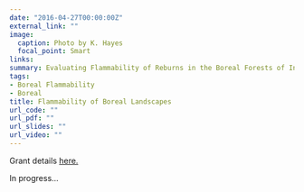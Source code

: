 ```yaml
---
date: "2016-04-27T00:00:00Z"
external_link: ""
image:
  caption: Photo by K. Hayes
  focal_point: Smart
links: 
summary: Evaluating Flammability of Reburns in the Boreal Forests of Interior Alaska
tags:
- Boreal Flammability
- Boreal
title: Flammability of Boreal Landscapes
url_code: ""
url_pdf: ""
url_slides: ""
url_video: ""
---
```


Grant details [here.](https://www.firescience.gov/JFSP_advanced_search_results_detail.cfm?jdbid=%24%27%3A%2B%3FV%20%20%20%0A)

In progress... 






